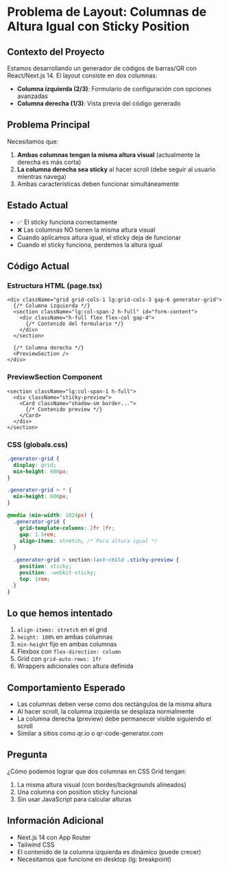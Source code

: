 # Problema de Layout: Columnas de Altura Igual con Sticky Position

## Contexto del Proyecto
Estamos desarrollando un generador de códigos de barras/QR con React/Next.js 14. El layout consiste en dos columnas:
- **Columna izquierda (2/3)**: Formulario de configuración con opciones avanzadas
- **Columna derecha (1/3)**: Vista previa del código generado

## Problema Principal
Necesitamos que:
1. **Ambas columnas tengan la misma altura visual** (actualmente la derecha es más corta)
2. **La columna derecha sea sticky** al hacer scroll (debe seguir al usuario mientras navega)
3. Ambas características deben funcionar simultáneamente

## Estado Actual
- ✅ El sticky funciona correctamente
- ❌ Las columnas NO tienen la misma altura visual
- Cuando aplicamos altura igual, el sticky deja de funcionar
- Cuando el sticky funciona, perdemos la altura igual

## Código Actual

### Estructura HTML (page.tsx)
```tsx
<div className="grid grid-cols-1 lg:grid-cols-3 gap-6 generator-grid">
  {/* Columna izquierda */}
  <section className="lg:col-span-2 h-full" id="form-content">
    <div className="h-full flex flex-col gap-4">
      {/* Contenido del formulario */}
    </div>
  </section>
  
  {/* Columna derecha */}
  <PreviewSection />
</div>
```

### PreviewSection Component
```tsx
<section className="lg:col-span-1 h-full">
  <div className="sticky-preview">
    <Card className="shadow-sm border...">
      {/* Contenido preview */}
    </Card>
  </div>
</section>
```

### CSS (globals.css)
```css
.generator-grid {
  display: grid;
  min-height: 600px;
}

.generator-grid > * {
  min-height: 600px;
}

@media (min-width: 1024px) {
  .generator-grid {
    grid-template-columns: 2fr 1fr;
    gap: 1.5rem;
    align-items: stretch; /* Para altura igual */
  }
  
  .generator-grid > section:last-child .sticky-preview {
    position: sticky;
    position: -webkit-sticky;
    top: 1rem;
  }
}
```

## Lo que hemos intentado
1. `align-items: stretch` en el grid
2. `height: 100%` en ambas columnas
3. `min-height` fijo en ambas columnas
4. Flexbox con `flex-direction: column`
5. Grid con `grid-auto-rows: 1fr`
6. Wrappers adicionales con altura definida

## Comportamiento Esperado
- Las columnas deben verse como dos rectángulos de la misma altura
- Al hacer scroll, la columna izquierda se desplaza normalmente
- La columna derecha (preview) debe permanecer visible siguiendo el scroll
- Similar a sitios como qr.io o qr-code-generator.com

## Pregunta
¿Cómo podemos lograr que dos columnas en CSS Grid tengan:
1. La misma altura visual (con bordes/backgrounds alineados)
2. Una columna con position sticky funcional
3. Sin usar JavaScript para calcular alturas

## Información Adicional
- Next.js 14 con App Router
- Tailwind CSS
- El contenido de la columna izquierda es dinámico (puede crecer)
- Necesitamos que funcione en desktop (lg: breakpoint)